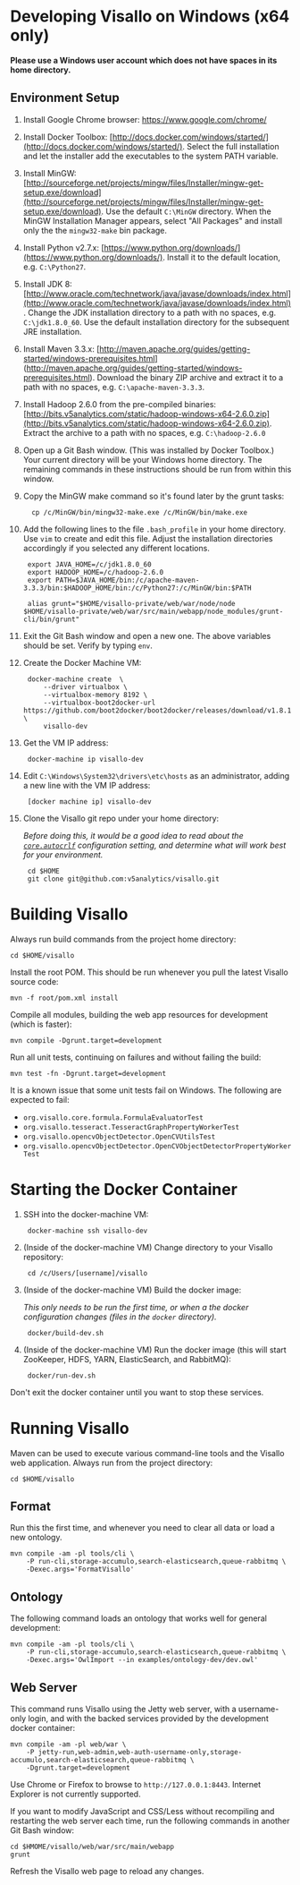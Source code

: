 # Developing Visallo on Windows (x64 only)

**Please use a Windows user account which does not have spaces in its home directory.**

## Environment Setup

1. Install Google Chrome browser: https://www.google.com/chrome/

1. Install Docker Toolbox: [http://docs.docker.com/windows/started/](http://docs.docker.com/windows/started/). Select the full installation and let the installer add the executables to the system PATH variable.

1. Install MinGW: [http://sourceforge.net/projects/mingw/files/Installer/mingw-get-setup.exe/download](http://sourceforge.net/projects/mingw/files/Installer/mingw-get-setup.exe/download). Use the default `C:\MinGW` directory. When the MinGW Installation Manager appears, select "All Packages" and install only the the `mingw32-make` bin package.

1. Install Python v2.7.x: [https://www.python.org/downloads/](https://www.python.org/downloads/). Install it to the default location, e.g. `C:\Python27`.

1. Install JDK 8: [http://www.oracle.com/technetwork/java/javase/downloads/index.html](http://www.oracle.com/technetwork/java/javase/downloads/index.html). Change the JDK installation directory to a path with no spaces, e.g. `C:\jdk1.8.0_60`. Use the default installation directory for the subsequent JRE installation.

1. Install Maven 3.3.x: [http://maven.apache.org/guides/getting-started/windows-prerequisites.html] (http://maven.apache.org/guides/getting-started/windows-prerequisites.html). Download the binary ZIP archive and extract it to a path with no spaces, e.g. `C:\apache-maven-3.3.3`.

1. Install Hadoop 2.6.0 from the pre-compiled binaries: [http://bits.v5analytics.com/static/hadoop-windows-x64-2.6.0.zip](http://bits.v5analytics.com/static/hadoop-windows-x64-2.6.0.zip). Extract the archive to a path with no spaces, e.g. `C:\hadoop-2.6.0`

1. Open up a Git Bash window. (This was installed by Docker Toolbox.) Your current directory will be your Windows home directory. The remaining commands in these instructions should be run from within this window.

1. Copy the MinGW make command so it's found later by the grunt tasks:

         cp /c/MinGW/bin/mingw32-make.exe /c/MinGW/bin/make.exe

1. Add the following lines to the file `.bash_profile` in your home directory. Use `vim` to create and edit this file. Adjust the installation directories accordingly if you selected any different locations.

        export JAVA_HOME=/c/jdk1.8.0_60
        export HADOOP_HOME=/c/hadoop-2.6.0
        export PATH=$JAVA_HOME/bin:/c/apache-maven-3.3.3/bin:$HADOOP_HOME/bin:/c/Python27:/c/MinGW/bin:$PATH

        alias grunt="$HOME/visallo-private/web/war/node/node $HOME/visallo-private/web/war/src/main/webapp/node_modules/grunt-cli/bin/grunt"

1. Exit the Git Bash window and open a new one. The above variables should be set. Verify by typing `env`.

1. Create the Docker Machine VM:

        docker-machine create  \
            --driver virtualbox \
            --virtualbox-memory 8192 \
            --virtualbox-boot2docker-url https://github.com/boot2docker/boot2docker/releases/download/v1.8.1/boot2docker.iso \
            visallo-dev

1. Get the VM IP address:

        docker-machine ip visallo-dev

1. Edit `C:\Windows\System32\drivers\etc\hosts` as an administrator, adding a new line with the VM IP address:

        [docker machine ip] visallo-dev

1. Clone the Visallo git repo under your home directory:

   *Before doing this, it would be a good idea to read about the [`core.autocrlf`](https://git-scm.com/book/en/v2/Customizing-Git-Git-Configuration) configuration setting, and determine what will work best for your environment.*

        cd $HOME
        git clone git@github.com:v5analytics/visallo.git

# Building Visallo

Always run build commands from the project home directory:

    cd $HOME/visallo

Install the root POM. This should be run whenever you pull the latest Visallo source code:

    mvn -f root/pom.xml install

Compile all modules, building the web app resources for development (which is faster):

    mvn compile -Dgrunt.target=development

Run all unit tests, continuing on failures and without failing the build:

    mvn test -fn -Dgrunt.target=development

It is a known issue that some unit tests fail on Windows. The following are expected to fail:
* `org.visallo.core.formula.FormulaEvaluatorTest`
* `org.visallo.tesseract.TesseractGraphPropertyWorkerTest`
* `org.visallo.opencvObjectDetector.OpenCVUtilsTest`
* `org.visallo.opencvObjectDetector.OpenCVObjectDetectorPropertyWorkerTest`

# Starting the Docker Container

1. SSH into the docker-machine VM:

        docker-machine ssh visallo-dev

1. (Inside of the docker-machine VM) Change directory to your Visallo repository:

        cd /c/Users/[username]/visallo

1. (Inside of the docker-machine VM) Build the docker image:

   *This only needs to be run the first time, or when a the docker configuration changes (files in the `docker` directory).*

        docker/build-dev.sh

1. (Inside of the docker-machine VM) Run the docker image (this will start ZooKeeper, HDFS, YARN, ElasticSearch, and RabbitMQ):

        docker/run-dev.sh

Don't exit the docker container until you want to stop these services.

# Running Visallo

Maven can be used to execute various command-line tools and the Visallo web application. Always run from the project directory:

    cd $HOME/visallo

## Format

Run this the first time, and whenever you need to clear all data or load a new ontology.

    mvn compile -am -pl tools/cli \
        -P run-cli,storage-accumulo,search-elasticsearch,queue-rabbitmq \
        -Dexec.args='FormatVisallo'

## Ontology

The following command loads an ontology that works well for general development:

    mvn compile -am -pl tools/cli \
        -P run-cli,storage-accumulo,search-elasticsearch,queue-rabbitmq \
        -Dexec.args='OwlImport --in examples/ontology-dev/dev.owl'

## Web Server

This command runs Visallo using the Jetty web server, with a username-only login, and with the backed services provided by the development docker container:

    mvn compile -am -pl web/war \
        -P jetty-run,web-admin,web-auth-username-only,storage-accumulo,search-elasticsearch,queue-rabbitmq \
        -Dgrunt.target=development

Use Chrome or Firefox to browse to `http://127.0.0.1:8443`. Internet Explorer is not currently supported.

If you want to modify JavaScript and CSS/Less without recompiling and restarting the web server each time, run the following commands in another Git Bash window:

    cd $HMOME/visallo/web/war/src/main/webapp
    grunt

Refresh the Visallo web page to reload any changes.

